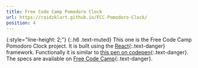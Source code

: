 ```yaml
---
title: Free Code Camp Pomodoro Clock
url: https://raidzklart.github.io/FCC-Pomodoro-Clock/
position: 4
---
```


{:style="line-height: 2;"}
{:.h6 .text-muted}
This one is the Free Code Camp Pomodoro Clock project.
It is built using the [React](https://reactjs.org/){:.text-danger} framework. Functionally it is similar to [this pen on codepen](https://codepen.io/freeCodeCamp/full/XpKrrW){:.text-danger}.
The specs are available on [Free Code Camp](https://www.freecodecamp.org/learn/front-end-libraries/front-end-libraries-projects/build-a-pomodoro-clock){:.text-danger}.
